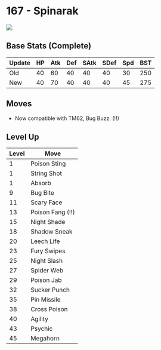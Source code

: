 # 167 - Spinarak
![][167]

## Base Stats (Complete)

Update | HP | Atk | Def | SAtk | SDef | Spd | BST
---    | ---| --- | --- | ---  | ---  | --- | ---
Old    | 40 |  60 |  40 |  40  |  40  |  30  |  250
New    | 40 |  70 |  40 |  40  |  40  |  45  |  275

## Moves

 - Now compatible with TM62, Bug Buzz. (!!)

## Level Up

Level | Move
---   | ---
  1   | Poison Sting
  1   | String Shot
  1   | Absorb
  9   | Bug Bite
 11   | Scary Face
 13   | Poison Fang (!!)
 15   | Night Shade
 18   | Shadow Sneak
 20   | Leech Life
 23   | Fury Swipes
 25   | Night Slash
 27   | Spider Web
 29   | Poison Jab
 32   | Sucker Punch
 35   | Pin Missile
 38   | Cross Poison
 40   | Agility
 43   | Psychic
 45   | Megahorn



[167]: ../img/pokemon/167.png
